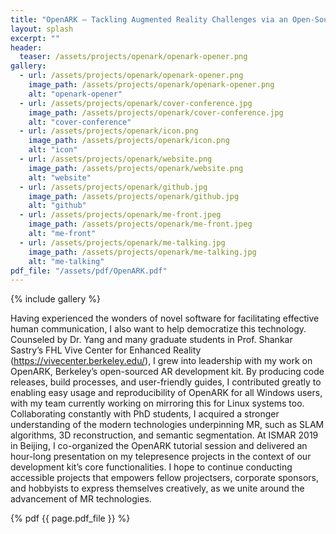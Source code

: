 ```yaml
---
title: "OpenARK – Tackling Augmented Reality Challenges via an Open-Source SDK (Tutorial Workshop at ISMAR 2019)"
layout: splash
excerpt: ""
header:
  teaser: /assets/projects/openark/openark-opener.png
gallery:
  - url: /assets/projects/openark/openark-opener.png
    image_path: /assets/projects/openark/openark-opener.png
    alt: "openark-opener"
  - url: /assets/projects/openark/cover-conference.jpg
    image_path: /assets/projects/openark/cover-conference.jpg
    alt: "cover-conference"
  - url: /assets/projects/openark/icon.png
    image_path: /assets/projects/openark/icon.png
    alt: "icon"
  - url: /assets/projects/openark/website.png
    image_path: /assets/projects/openark/website.png
    alt: "website"
  - url: /assets/projects/openark/github.jpg
    image_path: /assets/projects/openark/github.jpg
    alt: "github"
  - url: /assets/projects/openark/me-front.jpeg
    image_path: /assets/projects/openark/me-front.jpeg
    alt: "me-front"
  - url: /assets/projects/openark/me-talking.jpg
    image_path: /assets/projects/openark/me-talking.jpg
    alt: "me-talking"
pdf_file: "/assets/pdf/OpenARK.pdf"
---
```


{% include gallery %}


Having experienced the wonders of novel software for facilitating effective human communication, I also want to help democratize this technology. Counseled by Dr. Yang and many graduate students in Prof. Shankar Sastry’s FHL Vive Center for Enhanced Reality (https://vivecenter.berkeley.edu/), I grew into leadership with my work on OpenARK, Berkeley’s open-sourced AR development kit. By producing code releases, build processes, and user-friendly guides, I contributed greatly to enabling easy usage and reproducibility of OpenARK for all Windows users, with my team currently working on mirroring this for Linux systems too. Collaborating constantly with PhD students, I acquired a stronger understanding of the modern technologies underpinning MR, such as SLAM algorithms, 3D reconstruction, and semantic segmentation. At ISMAR 2019 in Beijing, I co-organized the OpenARK tutorial session and delivered an hour-long presentation on my telepresence projects in the context of our development kit’s core functionalities. I hope to continue conducting accessible projects that empowers fellow projectsers, corporate sponsors, and hobbyists to express themselves creatively, as we unite around the advancement of MR technologies.

{% pdf {{ page.pdf_file }} %}